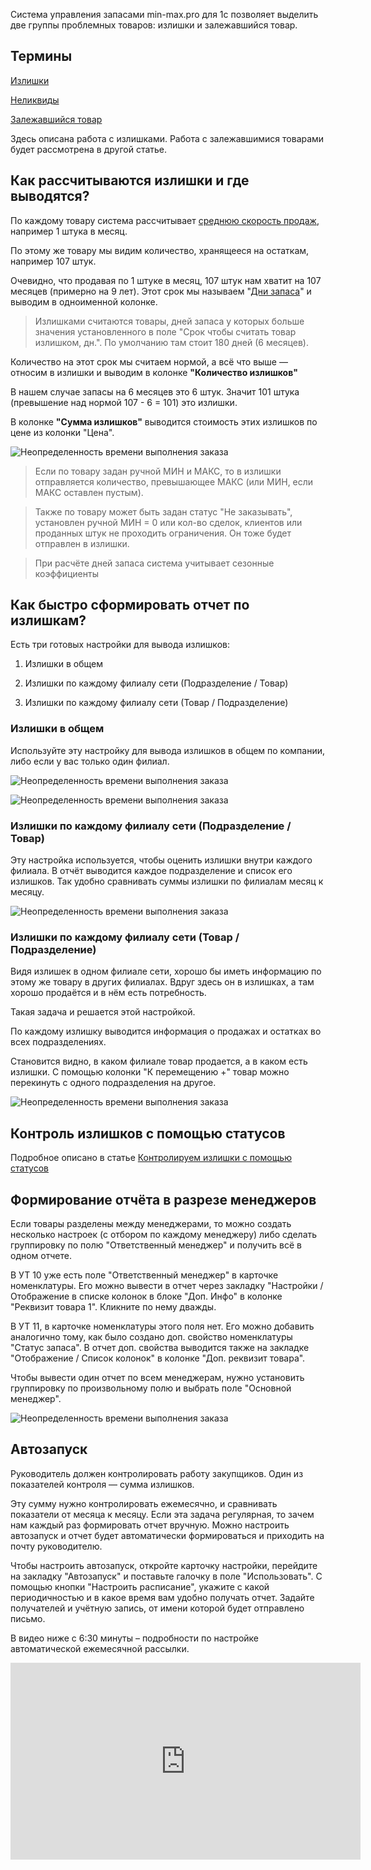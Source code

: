 Система управления запасами min-max.pro для 1с позволяет выделить две группы проблемных товаров: излишки и залежавшийся товар.  

## Термины

[Излишки](../../../Термины/Излишки.md)

[Неликвиды](../../../Термины/Неликвиды.md)

[Залежавшийся товар](../../../Термины/Залежавшийся%20товар.md)

Здесь описана работа с излишками. Работа с залежавшимися товарами будет рассмотрена в другой статье.

## Как рассчитываются излишки и где выводятся?  

По каждому товару система рассчитывает [среднюю скорость продаж](../../../Термины/Средняя%20скорость%20продаж.md), например 1 штука в месяц.  
  
По этому же товару мы видим количество, хранящееся на остаткам, например 107 штук.  
  
Очевидно, что продавая по 1 штуке в месяц, 107 штук нам хватит на 107 месяцев (примерно на 9 лет). Этот срок мы называем "[Дни запаса](../../../Термины/Дней%20запаса.md)" и выводим в одноименной колонке.  

> Излишками считаются товары, дней запаса у которых больше значения установленного в поле "Срок чтобы считать товар излишком, дн.". По умолчанию там стоит 180 дней (6 месяцев).

Количество на этот срок мы считаем нормой, а всё что выше — относим в излишки и выводим в колонке **"Количество излишков"**  
  
В нашем случае запасы на 6 месяцев это 6 штук. Значит 101 штука (превышение над нормой 107 - 6 = 101) это излишки.  
  
В колонке **"Сумма излишков"** выводится стоимость этих излишков по цене из колонки "Цена".  

![Неопределенность времени выполнения заказа](https://thumb.tildacdn.com/tild6463-3166-4533-b331-626266623863/-/resize/760x/-/format/webp/2021-05-12_17-45-34.png)

> Если по товару задан ручной МИН и МАКС, то в излишки отправляется количество, превышающее МАКС (или МИН, если МАКС оставлен пустым).  
  
> Также по товару может быть задан статус "Не заказывать", установлен ручной МИН = 0 или кол-во сделок, клиентов или проданных штук не проходить ограничения. Он тоже будет отправлен в излишки.  

> При расчёте дней запаса система учитывает сезонные коэффициенты

## Как быстро сформировать отчет по излишкам?  

Есть три готовых настройки для вывода излишков:  
  

1.  Излишки в общем  
    
2.  Излишки по каждому филиалу сети (Подразделение / Товар)  
    
3.  Излишки по каждому филиалу сети (Товар / Подразделение)  
    

### Излишки в общем  

Используйте эту настройку для вывода излишков в общем по компании, либо если у вас только один филиал.  

![Неопределенность времени выполнения заказа](https://thumb.tildacdn.com/tild6437-6663-4534-a538-353832393135/-/resize/760x/-/format/webp/2021-05-12_16-07-46.png)

![Неопределенность времени выполнения заказа](https://thumb.tildacdn.com/tild6238-3465-4365-b566-653133643139/-/resize/760x/-/format/webp/2021-05-12_19-06-57_.png)

### Излишки по каждому филиалу сети (Подразделение / Товар)  

Эту настройка используется, чтобы оценить излишки внутри каждого филиала. В отчёт выводится каждое подразделение и список его излишков. Так удобно сравнивать суммы излишки по филиалам месяц к месяцу.  

![Неопределенность времени выполнения заказа](https://thumb.tildacdn.com/tild3135-3833-4762-a335-666130646634/-/resize/760x/-/format/webp/2021-05-12_19-10-16.png)

### Излишки по каждому филиалу сети (Товар / Подразделение)  

Видя излишек в одном филиале сети, хорошо бы иметь информацию по этому же товару в других филиалах. Вдруг здесь он в излишках, а там хорошо продаётся и в нём есть потребность.  
  
Такая задача и решается этой настройкой.  
  
По каждому излишку выводится информация о продажах и остатках во всех подразделениях.  
  
Становится видно, в каком филиале товар продается, а в каком есть излишки. С помощью колонки "К перемещению +" товар можно перекинуть с одного подразделения на другое.  

![Неопределенность времени выполнения заказа](https://thumb.tildacdn.com/tild6366-6138-4663-b262-303237376239/-/resize/760x/-/format/webp/2021-05-12_17-58-00.png)

## Контроль излишков с помощью статусов
 Подробное описано в статье [Контролируем излишки с помощью статусов](Контролируем%20излишки%20с%20помощью%20статусов.md)

## Формирование отчёта в разрезе менеджеров  

Если товары разделены между менеджерами, то можно создать несколько настроек (с отбором по каждому менеджеру) либо сделать группировку по полю "Ответственный менеджер" и получить всё в одном отчете.  
  
В УТ 10 уже есть поле "Ответственный менеджер" в карточке номенклатуры. Его можно вывести в отчет через закладку "Настройки / Отображение в списке колонок в блоке "Доп. Инфо" в колонке "Реквизит товара 1". Кликните по нему дважды.  
  
В УТ 11, в карточке номенклатуры этого поля нет. Его можно добавить аналогично тому, как было создано доп. свойство номенклатуры "Статус запаса". В отчет доп. свойства выводится также на закладке "Отображение / Список колонок" в колонке "Доп. реквизит товара".  
  
Чтобы вывести один отчет по всем менеджерам, нужно установить группировку по произвольному полю и выбрать поле "Основной менеджер".  

![Неопределенность времени выполнения заказа](https://thumb.tildacdn.com/tild3131-3933-4732-b264-656561623538/-/resize/760x/-/format/webp/2021-05-12_17-16-56.png)

## Автозапуск  

Руководитель должен контролировать работу закупщиков. Один из показателей контроля — сумма излишков.  
  
Эту сумму нужно контролировать ежемесячно, и сравнивать показатели от месяца к месяцу. Если эта задача регулярная, то зачем нам каждый раз формировать отчет вручную. Можно настроить автозапуск и отчет будет автоматически формироваться и приходить на почту руководителю.  
  
Чтобы настроить автозапуск, откройте карточку настройки, перейдите на закладку "Автозапуск" и поставьте галочку в поле "Использовать". С помощью кнопки "Настроить расписание", укажите с какой периодичностью и в какое время вам удобно получать отчет. Задайте получателей и учётную запись, от имени которой будет отправлено письмо.  
  
В видео ниже с 6:30 минуты – подробности по настройке автоматической ежемесячной рассылки.

<iframe width="560" height="315" src="https://www.youtube.com/embed/LF97DETURAM" title="YouTube video player" frameborder="0" allow="accelerometer; autoplay; clipboard-write; encrypted-media; gyroscope; picture-in-picture" allowfullscreen></iframe>